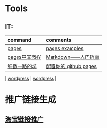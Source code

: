 # Tools
## IT:

| command | comments |
| :- | :- | 
| [pages](https://pages.github.com/) | [pages examples](https://github.com/collections/github-pages-examples) |
| [pages中文教程](https://cloud.tencent.com/developer/news/164371) | [Markdown——入门指南](https://www.jianshu.com/p/1e402922ee32/) |
| [细数一路的坑](https://www.cnblogs.com/jackyroc/p/7681938.html) | [配置你的 github pages](https://github.com/hoperyy/blog/issues/10) |

| [wordpress](https://wordpress.org/) | [wordpress](https://wordpress.org/) |


# 推广链接生成

## [淘宝链接推广](https://pub.alimama.com/myunion.htm?spm=a219t.7473494.1998155389.3.ZK4y4E#!/promo/self/items)
